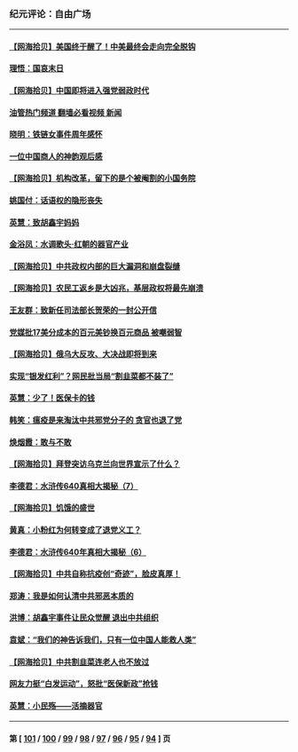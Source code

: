 ### 纪元评论：自由广场
---
#### [【网海拾贝】美国终于醒了！中美最终会走向完全脱钩](../../pages/nsc993/n13942246.md?03040330) 
#### [理悟：国哀末日](../../pages/nsc993/n13942484.md?03040330) 
#### [【网海拾贝】中国即将进入强党弱政时代](../../pages/nsc993/n13940669.md?03040330) 
#### [油管热门频道 翻墙必看视频 新闻](ok?03040330)
#### [晓明：铁链女事件周年感怀](../../pages/nsc993/n13940319.md?03040330) 
#### [一位中国商人的神韵观后感](../../pages/nsc993/n13939585.md?03040330) 
#### [【网海拾贝】机构改革，留下的是个被阉割的小国务院](../../pages/nsc993/n13939947.md?03040330) 
#### [姚国付：话语权的隐形丧失](../../pages/nsc993/n13939077.md?03040330) 
#### [英慧：致胡鑫宇妈妈](../../pages/nsc993/n13939332.md?03040330) 
#### [金浴凤：水调歌头·红朝的器官产业](../../pages/nsc993/n13939150.md?03040330) 
#### [【网海拾贝】中共政权内部的巨大漏洞和崩盘裂缝](../../pages/nsc993/n13939066.md?03040330) 
#### [【网海拾贝】农民工返乡是大凶兆，基层政权将最先崩溃](../../pages/nsc993/n13938719.md?03040330) 
#### [王友群：致新任司法部长贺荣的一封公开信](../../pages/nsc993/n13938195.md?03040330) 
#### [党媒批17美分成本的百元美钞换百元商品 被嘲弱智](../../pages/nsc993/n13937780.md?03040330) 
#### [【网海拾贝】俄乌大反攻、大决战即将到来](../../pages/nsc993/n13937169.md?03040330) 
#### [实现“银发红利”？网民批当局“割韭菜都不装了”](../../pages/nsc993/n13935937.md?03040330) 
#### [英慧：少了！医保卡的钱](../../pages/nsc993/n13935476.md?03040330) 
#### [韩笑：瘟疫是来淘汰中共邪党分子的 贪官也退了党](../../pages/nsc993/n13935459.md?03040330) 
#### [焕烟霞：敢与不敢](../../pages/nsc993/n13935368.md?03040330) 
#### [【网海拾贝】拜登突访乌克兰向世界宣示了什么？](../../pages/nsc993/n13935345.md?03040330) 
#### [李德君：水浒传640真相大揭秘（7）](../../pages/nsc993/n13935185.md?03040330) 
#### [【网海拾贝】饥饿的盛世](../../pages/nsc993/n13934650.md?03040330) 
#### [黄真：小粉红为何转变成了退党义工？](../../pages/nsc993/n13933749.md?03040330) 
#### [李德君：水浒传640年真相大揭秘（6）](../../pages/nsc993/n13933774.md?03040330) 
#### [【网海拾贝】中共自称抗疫创“奇迹”，脸皮真厚！](../../pages/nsc993/n13933756.md?03040330) 
#### [郑涛：我是如何认清中共邪恶本质的](../../pages/nsc993/n13933632.md?03040330) 
#### [洪博：胡鑫宇事件让民众觉醒 退出中共组织](../../pages/nsc993/n13933571.md?03040330) 
#### [袁斌：“我们的神告诉我们，只有一位中国人能救人类”](../../pages/nsc993/n13933240.md?03040330) 
#### [【网海拾贝】中共割韭菜连老人也不放过](../../pages/nsc993/n13933148.md?03040330) 
#### [网友力挺“白发运动”，怒批“医保新政”抢钱](../../pages/nsc993/n13932475.md?03040330) 
#### [英慧：小民殇——活摘器官](../../pages/nsc993/n13931859.md?03040330) 

---
#### 第 [ [101](./101.md?03040330) / [100](./100.md?03040330) / [99](./99.md?03040330) / [98](./98.md?03040330) / [97](./97.md?03040330) / [96](./96.md?03040330) / [95](./95.md?03040330) / [94](./94.md?03040330) ] 页
